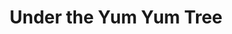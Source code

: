 ---
title: Under the Yum Yum Tree
year: 1982
opening_date: 1982-01-22
closing_date: 1982-02-06
layout: productions
image:
image_caption:
image_credit:
playbill: 
category: 
Theatre: Theatre Jacksonville
Venue: Little Theatre
cast:
  Irene Wilson: Kandice McNett
  Robin Austin: Kathy Locke
  Dave Manning: Jonathan Harwood
  Hogan: Dean Philips
  Cab Driver: John C. James Jr.
crew:
  Director: Hal Henderson
  Scene Design: Hal Henderson
  Technical Director: John C. James Jr.
  Stage Manager: Sharon Thomas
  Lighting and Sound Operator: Don Peterson
  Scenic Artist: Claudia Hicken
  Set Construction:
    - Nick Alfano
    - Joyce Block
    - Marty Friedman
    - Jonathan Harwood
    - Tom Heffernan
    - Claudia Hicken
    - David James
    - Steve McCahan
    - Steve Metheny
    - Don Peterson
    - Larry Usoff
  Properties:
    - Steve Albano
    - Marli Albright
    - Steve Metheny
  Costumes: Gert Berman
  Box Office:
    - Patricia Gombeda
    - Shirley Cooke
    - Pat Powell
    - Pat Somers
  Program Design: Robert I. Brooks
orchestra:
external_links:
---